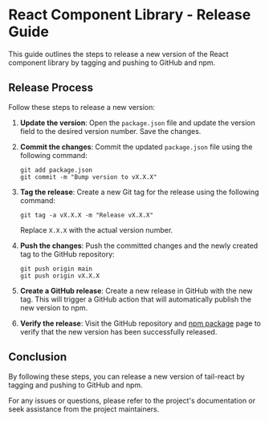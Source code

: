 # React Component Library - Release Guide

This guide outlines the steps to release a new version of the React component library by tagging and pushing to GitHub and npm.

## Release Process

Follow these steps to release a new version:

1. **Update the version**: Open the `package.json` file and update the version field to the desired version number. Save the changes.

2. **Commit the changes**: Commit the updated `package.json` file using the following command:

    ```shell
    git add package.json
    git commit -m "Bump version to vX.X.X"
    ```

3. **Tag the release**: Create a new Git tag for the release using the following command:

    ```shell
    git tag -a vX.X.X -m "Release vX.X.X"
    ```

    Replace `X.X.X` with the actual version number.

4. **Push the changes**: Push the committed changes and the newly created tag to the GitHub repository:

    ```shell
    git push origin main
    git push origin vX.X.X
    ```

5. **Create a GitHub release**: Create a new release in GitHub with the new tag. This will trigger a GitHub action that will automatically publish the new version to npm.

6. **Verify the release**: Visit the GitHub repository and [npm package](https://www.npmjs.com/package/@wedevs/tail-react) page to verify that the new version has been successfully released.

## Conclusion

By following these steps, you can release a new version of tail-react by tagging and pushing to GitHub and npm.

For any issues or questions, please refer to the project's documentation or seek assistance from the project maintainers.
